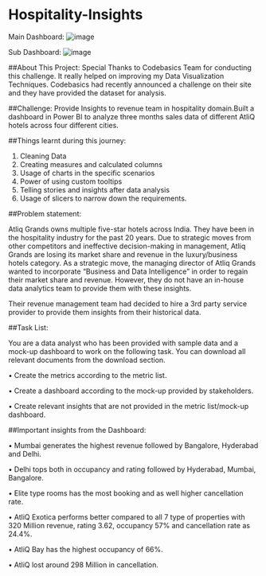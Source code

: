 # Hospitality-Insights
Main Dashboard:
![image](https://user-images.githubusercontent.com/118765347/218953072-6b45e7da-d60d-44ea-80a8-55d3ae94669f.png)

Sub Dashboard:
![image](https://user-images.githubusercontent.com/118765347/218953308-8f9f7bee-8fcf-4348-9bf4-1aeb639a34c6.png)


##About This Project:
Special Thanks to Codebasics Team for conducting this challenge. It really helped on improving my Data Visualization Techniques.
Codebasics had recently announced a challenge on their site and they have provided the dataset for analysis.

##Challenge: Provide Insights to revenue team in hospitality domain.Built a dashboard in Power BI to analyze three months sales data of different AtliQ hotels across four different cities.

##Things learnt during this journey:

1. Cleaning Data
2. Creating measures and calculated columns
3. Usage of charts in the specific scenarios
4. Power of using custom tooltips
5. Telling stories and insights after data analysis
6. Usage of slicers to narrow down the requirements.

##Problem statement:

Atliq Grands owns multiple five-star hotels across India. They have been in the hospitality industry for the past 20 years. Due to strategic moves from other competitors and ineffective decision-making in management, Atliq Grands are losing its market share and revenue in the luxury/business hotels category. As a strategic move, the managing director of Atliq Grands wanted to incorporate “Business and Data Intelligence” in order to regain their market share and revenue. However, they do not have an in-house data analytics team to provide them with these insights.

Their revenue management team had decided to hire a 3rd party service provider to provide them insights from their historical data.

##Task List:

You are a data analyst who has been provided with sample data and a mock-up dashboard to work on the following task. You can download all relevant documents from the download section.

•	Create the metrics according to the metric list.

•	Create a dashboard according to the mock-up provided by stakeholders.

•	Create relevant insights that are not provided in the metric list/mock-up dashboard.

##Important insights from the Dashboard:

•	Mumbai generates the highest revenue followed by Bangalore, Hyderabad and Delhi.

•	Delhi tops both in occupancy and rating followed by Hyderabad, Mumbai, Bangalore.

•	Elite type rooms has the most booking and as well higher cancellation rate.

•	AtliQ Exotica performs better compared to all 7 type of properties with 320 Million revenue, rating 3.62, occupancy 57% and cancellation rate as 24.4%.

•	AtliQ Bay has the highest occupancy of 66%.

•	AtliQ lost around 298 Million in cancellation.


